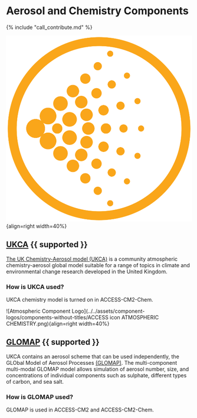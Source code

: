 # Aerosol and Chemistry Components

{% include "call_contribute.md" %}

![Atmospheric Component Logo](../../assets/component-logos/components-without-titles/ACCESS%20icon%20AEROSOLS.png){align=right width=40%}

## <div class="center-icons"> [UKCA][ukca-wiki] {{ supported }} </div>

[The UK Chemistry-Aerosol model (UKCA)][ukca-wiki] is a community atmospheric chemistry-aerosol global model suitable for a range of topics in climate and environmental change research developed in the United Kingdom.

### How is UKCA used?
UKCA chemistry model is turned on in ACCESS-CM2-Chem.


![Atmospheric Component Logo](../../assets/component-logos/components-without-titles/ACCESS icon ATMOSPHERIC CHEMISTRY.png){align=right width=40%}

## <div class="center-icons"> [GLOMAP][glomap-wiki] {{ supported }} </div>

UKCA contains an aerosol scheme that can be used independently, the GLObal Model of Aerosol Processes [(GLOMAP)][glomap-wiki]. The multi-component multi-modal GLOMAP model allows simulation of aerosol number, size, and concentrations of individual components such as sulphate, different types of carbon, and sea salt.

### How is GLOMAP used?
GLOMAP is used in ACCESS-CM2 and ACCESS-CM2-Chem.

[ukca-wiki]: https://www.ukca.ac.uk/wiki/index.php/UKCA
[glomap-wiki]: https://www.ukca.ac.uk/wiki/index.php/Aerosol_Subproject